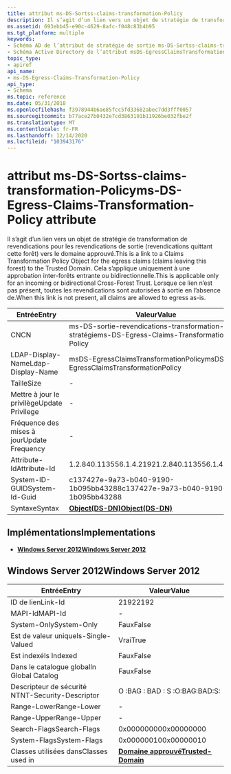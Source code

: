 ```yaml
---
title: attribut ms-DS-Sortss-claims-transformation-Policy
description: Il s’agit d’un lien vers un objet de stratégie de transformation de revendications pour les revendications de sortie (revendications quittant cette forêt) vers le domaine approuvé.
ms.assetid: 693ebb45-e90c-4629-8afc-f048c83b4b95
ms.tgt_platform: multiple
keywords:
- Schéma AD de l’attribut de stratégie de sortie ms-DS-Sortss-claims-transformation-Policy
- Schéma Active Directory de l’attribut msDS-EgressClaimsTransformationPolicy
topic_type:
- apiref
api_name:
- ms-DS-Egress-Claims-Transformation-Policy
api_type:
- Schema
ms.topic: reference
ms.date: 05/31/2018
ms.openlocfilehash: f3978944b6ae85fcc5fd33682abec7dd3fff0057
ms.sourcegitcommit: b77ace27b0432e7cd3863191b11926be032fbe2f
ms.translationtype: MT
ms.contentlocale: fr-FR
ms.lasthandoff: 12/14/2020
ms.locfileid: "103943176"
---
```

# <a name="ms-ds-egress-claims-transformation-policy-attribute"></a><span data-ttu-id="f9033-105">attribut ms-DS-Sortss-claims-transformation-Policy</span><span class="sxs-lookup"><span data-stu-id="f9033-105">ms-DS-Egress-Claims-Transformation-Policy attribute</span></span>

<span data-ttu-id="f9033-106">Il s’agit d’un lien vers un objet de stratégie de transformation de revendications pour les revendications de sortie (revendications quittant cette forêt) vers le domaine approuvé.</span><span class="sxs-lookup"><span data-stu-id="f9033-106">This is a link to a Claims Transformation Policy Object for the egress claims (claims leaving this forest) to the Trusted Domain.</span></span> <span data-ttu-id="f9033-107">Cela s’applique uniquement à une approbation inter-forêts entrante ou bidirectionnelle.</span><span class="sxs-lookup"><span data-stu-id="f9033-107">This is applicable only for an incoming or bidirectional Cross-Forest Trust.</span></span> <span data-ttu-id="f9033-108">Lorsque ce lien n’est pas présent, toutes les revendications sont autorisées à sortie en l’absence de.</span><span class="sxs-lookup"><span data-stu-id="f9033-108">When this link is not present, all claims are allowed to egress as-is.</span></span>



| <span data-ttu-id="f9033-109">Entrée</span><span class="sxs-lookup"><span data-stu-id="f9033-109">Entry</span></span> | <span data-ttu-id="f9033-110">Valeur</span><span class="sxs-lookup"><span data-stu-id="f9033-110">Value</span></span> |
|-------------------|-------------------------------------------|
| <span data-ttu-id="f9033-111">CN</span><span class="sxs-lookup"><span data-stu-id="f9033-111">CN</span></span>                | <span data-ttu-id="f9033-112">ms-DS-sortie-revendications-transformation-stratégie</span><span class="sxs-lookup"><span data-stu-id="f9033-112">ms-DS-Egress-Claims-Transformation-Policy</span></span> |
| <span data-ttu-id="f9033-113">LDAP-Display-Name</span><span class="sxs-lookup"><span data-stu-id="f9033-113">Ldap-Display-Name</span></span> | <span data-ttu-id="f9033-114">msDS-EgressClaimsTransformationPolicy</span><span class="sxs-lookup"><span data-stu-id="f9033-114">msDS-EgressClaimsTransformationPolicy</span></span>     |
| <span data-ttu-id="f9033-115">Taille</span><span class="sxs-lookup"><span data-stu-id="f9033-115">Size</span></span>              | \-                                        |
| <span data-ttu-id="f9033-116">Mettre à jour le privilège</span><span class="sxs-lookup"><span data-stu-id="f9033-116">Update Privilege</span></span>  | \-                                        |
| <span data-ttu-id="f9033-117">Fréquence des mises à jour</span><span class="sxs-lookup"><span data-stu-id="f9033-117">Update Frequency</span></span>  | \-                                        |
| <span data-ttu-id="f9033-118">Attribute-Id</span><span class="sxs-lookup"><span data-stu-id="f9033-118">Attribute-Id</span></span>      | <span data-ttu-id="f9033-119">1.2.840.113556.1.4.2192</span><span class="sxs-lookup"><span data-stu-id="f9033-119">1.2.840.113556.1.4.2192</span></span>                   |
| <span data-ttu-id="f9033-120">System-ID-GUID</span><span class="sxs-lookup"><span data-stu-id="f9033-120">System-Id-Guid</span></span>    | <span data-ttu-id="f9033-121">c137427e-9a73-b040-9190-1b095bb43288</span><span class="sxs-lookup"><span data-stu-id="f9033-121">c137427e-9a73-b040-9190-1b095bb43288</span></span>      |
| <span data-ttu-id="f9033-122">Syntaxe</span><span class="sxs-lookup"><span data-stu-id="f9033-122">Syntax</span></span>            | [<span data-ttu-id="f9033-123">**Object(DS-DN)**</span><span class="sxs-lookup"><span data-stu-id="f9033-123">**Object(DS-DN)**</span></span>](s-object-ds-dn.md)   |



## <a name="implementations"></a><span data-ttu-id="f9033-124">Implémentations</span><span class="sxs-lookup"><span data-stu-id="f9033-124">Implementations</span></span>

-   [<span data-ttu-id="f9033-125">**Windows Server 2012**</span><span class="sxs-lookup"><span data-stu-id="f9033-125">**Windows Server 2012**</span></span>](#windows-server-2012)

## <a name="windows-server-2012"></a><span data-ttu-id="f9033-126">Windows Server 2012</span><span class="sxs-lookup"><span data-stu-id="f9033-126">Windows Server 2012</span></span>



| <span data-ttu-id="f9033-127">Entrée</span><span class="sxs-lookup"><span data-stu-id="f9033-127">Entry</span></span> | <span data-ttu-id="f9033-128">Valeur</span><span class="sxs-lookup"><span data-stu-id="f9033-128">Value</span></span> |
|------------------------|------------------------------------------------------|
| <span data-ttu-id="f9033-129">ID de lien</span><span class="sxs-lookup"><span data-stu-id="f9033-129">Link-Id</span></span>                | <span data-ttu-id="f9033-130">2192</span><span class="sxs-lookup"><span data-stu-id="f9033-130">2192</span></span>                                                 |
| <span data-ttu-id="f9033-131">MAPI-Id</span><span class="sxs-lookup"><span data-stu-id="f9033-131">MAPI-Id</span></span>                | \-                                                   |
| <span data-ttu-id="f9033-132">System-Only</span><span class="sxs-lookup"><span data-stu-id="f9033-132">System-Only</span></span>            | <span data-ttu-id="f9033-133">Faux</span><span class="sxs-lookup"><span data-stu-id="f9033-133">False</span></span>                                                |
| <span data-ttu-id="f9033-134">Est de valeur unique</span><span class="sxs-lookup"><span data-stu-id="f9033-134">Is-Single-Valued</span></span>       | <span data-ttu-id="f9033-135">Vrai</span><span class="sxs-lookup"><span data-stu-id="f9033-135">True</span></span>                                                 |
| <span data-ttu-id="f9033-136">Est indexé</span><span class="sxs-lookup"><span data-stu-id="f9033-136">Is Indexed</span></span>             | <span data-ttu-id="f9033-137">Faux</span><span class="sxs-lookup"><span data-stu-id="f9033-137">False</span></span>                                                |
| <span data-ttu-id="f9033-138">Dans le catalogue global</span><span class="sxs-lookup"><span data-stu-id="f9033-138">In Global Catalog</span></span>      | <span data-ttu-id="f9033-139">Faux</span><span class="sxs-lookup"><span data-stu-id="f9033-139">False</span></span>                                                |
| <span data-ttu-id="f9033-140">Descripteur de sécurité NT</span><span class="sxs-lookup"><span data-stu-id="f9033-140">NT-Security-Descriptor</span></span> | <span data-ttu-id="f9033-141">O :BAG : BAD : S :</span><span class="sxs-lookup"><span data-stu-id="f9033-141">O:BAG:BAD:S:</span></span>                                         |
| <span data-ttu-id="f9033-142">Range-Lower</span><span class="sxs-lookup"><span data-stu-id="f9033-142">Range-Lower</span></span>            | \-                                                   |
| <span data-ttu-id="f9033-143">Range-Upper</span><span class="sxs-lookup"><span data-stu-id="f9033-143">Range-Upper</span></span>            | \-                                                   |
| <span data-ttu-id="f9033-144">Search-Flags</span><span class="sxs-lookup"><span data-stu-id="f9033-144">Search-Flags</span></span>           | <span data-ttu-id="f9033-145">0x00000000</span><span class="sxs-lookup"><span data-stu-id="f9033-145">0x00000000</span></span>                                           |
| <span data-ttu-id="f9033-146">System-Flags</span><span class="sxs-lookup"><span data-stu-id="f9033-146">System-Flags</span></span>           | <span data-ttu-id="f9033-147">0x00000010</span><span class="sxs-lookup"><span data-stu-id="f9033-147">0x00000010</span></span>                                           |
| <span data-ttu-id="f9033-148">Classes utilisées dans</span><span class="sxs-lookup"><span data-stu-id="f9033-148">Classes used in</span></span>        | [<span data-ttu-id="f9033-149">**Domaine approuvé**</span><span class="sxs-lookup"><span data-stu-id="f9033-149">**Trusted-Domain**</span></span>](c-trusteddomain.md)<br/> |



 

 





